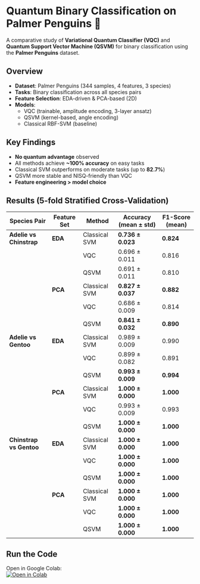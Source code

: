 # Quantum Binary Classification on Palmer Penguins 🐧

A comparative study of **Variational Quantum Classifier (VQC)** and **Quantum Support Vector Machine (QSVM)** for binary classification using the **Palmer Penguins** dataset.

## Overview
- **Dataset**: Palmer Penguins (344 samples, 4 features, 3 species)
- **Tasks**: Binary classification across all species pairs
- **Feature Selection**: EDA-driven & PCA-based (2D)
- **Models**:
  - VQC (trainable, amplitude encoding, 3-layer ansatz)
  - QSVM (kernel-based, angle encoding)
  - Classical RBF-SVM (baseline)

## Key Findings
- **No quantum advantage** observed
- All methods achieve **~100% accuracy** on easy tasks
- Classical SVM outperforms on moderate tasks (up to **82.7%**)
- QSVM more stable and NISQ-friendly than VQC
- **Feature engineering > model choice**

## Results (5-fold Stratified Cross-Validation)

| Species Pair         | Feature Set | Method       | Accuracy (mean ± std) | F1-Score (mean) |
|----------------------|-------------|--------------|------------------------|-----------------|
| **Adelie vs Chinstrap** | **EDA**     | Classical SVM | **0.736 ± 0.023**     | **0.824**       |
|                      |             | VQC          | 0.696 ± 0.011         | 0.816           |
|                      |             | QSVM         | 0.691 ± 0.011         | 0.810           |
|                      | **PCA**     | Classical SVM | **0.827 ± 0.037**     | **0.882**       |
|                      |             | VQC          | 0.686 ± 0.009         | 0.814           |
|                      |             | QSVM         | **0.841 ± 0.032**     | **0.890**       |
| **Adelie vs Gentoo** | **EDA**     | Classical SVM | 0.989 ± 0.009         | 0.990           |
|                      |             | VQC          | 0.899 ± 0.082         | 0.891           |
|                      |             | QSVM         | **0.993 ± 0.009**     | **0.994**       |
|                      | **PCA**     | Classical SVM | **1.000 ± 0.000**     | **1.000**       |
|                      |             | VQC          | 0.993 ± 0.009         | 0.993           |
|                      |             | QSVM         | **1.000 ± 0.000**     | **1.000**       |
| **Chinstrap vs Gentoo** | **EDA**  | Classical SVM | **1.000 ± 0.000**     | **1.000**       |
|                      |             | VQC          | **1.000 ± 0.000**     | **1.000**       |
|                      |             | QSVM         | **1.000 ± 0.000**     | **1.000**       |
|                      | **PCA**     | Classical SVM | **1.000 ± 0.000**     | **1.000**       |
|                      |             | VQC          | **1.000 ± 0.000**     | **1.000**       |
|                      |             | QSVM         | **1.000 ± 0.000**     | **1.000**       |

## Run the Code
Open in Google Colab:  
[![Open in Colab](https://colab.research.google.com/assets/colab-badge.svg)](https://colab.research.google.com/drive/15HAclD4D4kOUJOOoBXIoTrhpiUY20Vkg)

